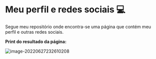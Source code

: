 # Meu perfil e redes sociais :computer:

Segue meu repositório onde encontra-se uma página que contém meu perfil e outras redes sociais.



**Print do resultado da página:**

![image-20220627232610208](D:\Users\Lucas\AppData\Roaming\Typora\typora-user-images\image-20220627232610208.png)



